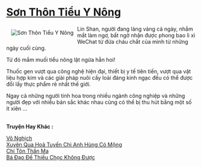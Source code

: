 <a href="https://truyenwiki.net/son-thon-tieu-y-nong.35907/" title="Sơn Thôn Tiểu Y Nông"><h1>Sơn Thôn Tiểu Y Nông</h1></a><div style="display:table"><img align="right" style="float: left; padding: 10px;" src="https://truyenwiki.net/a/img/str/src/35907.jpg" alt="Sơn Thôn Tiểu Y Nông">Lin Shan, người đang lảng vảng cả ngày, nhắm mắt làm ngơ, bất ngờ nhận được phong bao lì xì WeChat từ đứa cháu chắt của mình từ những ngày cuối cùng.<p></p> Từ đó mắm muối tiểu nông lật ngửa hẳn hoi!<p></p> Thuốc gen vượt qua công nghệ hiện đại, thiết bị y tế tiên tiến, vượt qua vật liệu hợp kim và các giải pháp nuôi cấy loài đáng kinh ngạc đều có thể được đổi lấy thực phẩm rẻ nhất thế giới.<p></p> Ngay cả những người tinh hoa trong nhiều ngành công nghiệp và những người đẹp với nhiều bản sắc khác nhau cũng có thể bị thu hút bằng một số ít xiên ...</div><p><br><b>Truyện Hay Khác :</b></p><a href="https://truyenwiki.net/vo-nghich.35695/" alt="Võ Nghịch">Võ Nghịch</a><br/><a href="https://github.com/nownovels/wikidich/tree/master/truyenhay/36531" alt="Xuyên Qua Hoả Tuyến Chi Anh Hùng Có Mộng">Xuyên Qua Hoả Tuyến Chi Anh Hùng Có Mộng</a><br/><a href="https://github.com/nownovels/wikidich/tree/master/truyenhay/35666" alt="Chí Tôn Thần Ma">Chí Tôn Thần Ma</a><br/><a href="https://github.com/nownovels/wikidich/tree/master/truyenhay/36189" alt="Bá Đạo Đế Thiếu Chọc Không Được">Bá Đạo Đế Thiếu Chọc Không Được</a><br/>
